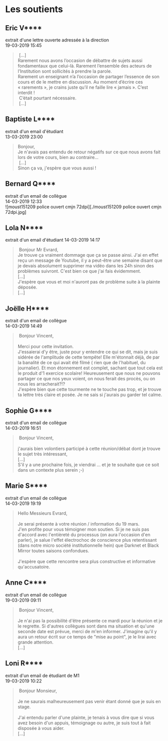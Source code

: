 # Les soutients

## Eric V****
extrait d'une lettre ouverte adressée à la direction<br/>
19-03-2019 15:45<br/>
> [...]<br/>
> Rarement nous avons l’occasion de débattre de sujets aussi fondamentaux que celui-là. Rarement l’ensemble des acteurs de l’Institution sont sollicités à prendre la parole.<br/>
> Rarement un enseignant n’a l’occasion de partager l’essence de son cours et de le mettre en discussion. Au moment d’écrire ces « rarements », je crains juste qu’il ne faille lire « jamais ». C’est interdit ! <br/>
> C’était pourtant nécessaire.<br/>
> [...]<br/>

## Baptiste L****
extrait d'un email d'étudiant<br/>
13-03-2019 23:00<br/>
> Bonjour,<br/>
> Je n'avais pas entendu de retour négatifs sur ce que nous avons fait lors de votre cours, bien au contraire...<br/>
> [...]<br/>
> Sinon ça va, j'espère que vous aussi !

## Bernard Q****
extrait d'un email de collègue<br/>
14-03-2019 12:33<br/>
![moust151209 police ouvert cmjn 72dpi][./moust151209 police ouvert cmjn 72dpi.jpg]

## Lola N****
extrait d'un email d'étudiant
14-03-2019 14:17
> Bonjour Mr Evrard,<br/>
> Je trouve ça vraiment dommage que ça se passe ainsi. J'ai en effet reçu un message de Youtube, il y a peut-être une semaine disant que je devais absolument supprimer ma vidéo dans les 24h sinon des problèmes suivront. C'est bien ce que j'ai fais évidemment. <br/>
> [...]<br/>
> J'espère que vous et moi n'auront pas de problème suite à la plainte déposée. <br/>
> [...]<br/>

## Joëlle H****
extrait d'un email de collègue<br/>
14-03-2019 14:49<br/>
> Bonjour Vincent,<br/>
> <br/>
> Merci pour cette invitation. <br/>
> J'essaierai d'y être, juste pour y entendre ce qui se dit, mais je suis sidérée de l'amplitude de cette tempête! Elle m'étonnait déjà, de par la banalité de ce qui avait été filmé ( rien que de l'habituel, du journalier). Et mon étonnement est complet, sachant que tout cela est le produit d'1 exercice scolaire! Heureusement que nous ne pouvons partager ce que nos yeux voient, on nous ferait des procès, ou on nous les arracherait?!?<br/>
> J'espère bien que cette tourmente ne te touche pas trop, et je trouve ta lettre très claire et posée. Je ne sais si j'aurais pu garder tel calme.

## Sophie G****
extrait d'un email de collègue<br/>
14-03-2019 16:51<br/>
> Bonjour Vincent,<br/>
> <br/>
> j'aurais bien volontiers participé à cette réunion/débat dont je trouve le sujet très intéressant, <br/>
> [...]<br/>
> S'il y a une prochaine fois, je viendrai ... et je te souhaite que ce soit dans un contexte plus serein ;-)

## Marie S****
extrait d'un email de collègue<br/>
14-03-2019 19:19<br/>
> Hello Messieurs Evrard, <br/>
> <br/>
> Je serai présente à votre réunion / information du 19 mars. <br/>
> J'en profite pour vous témoigner mon soutien. Si je ne suis pas d'accord avec l'entièreté du processus (on aura l'occasion d'en parler), je salue l'effet électrochoc de conscience plus retentissant (dans notre micro société institutionnelle hein) que Darknet et Black Mirror toutes saisons confondues.<br/>
> <br/>
> J'espère que cette rencontre sera plus constructive et informative qu'accusatoire.

## Anne C****
extrait d'un email de collègue<br/>
19-03-2019 09:11<br/>
> Bonjour Vincent,<br/>
> <br/>
> Je n'ai pas la possibilité d'être présente ce mardi pour la réunion et je le regrette. Si d'autres collègues sont dans ma situation et qu'une seconde date est prévue, merci de m'en informer. J'imagine qu'il y aura un retour écrit sur ce temps de "mise au point", je le lirai avec grande attention.<br/>
> [...]

## Loni R****
extrait d'un email de étudiant de M1<br/>
19-03-2019 10:22<br/>
> Bonjour Monsieur,<br/>
> <br/>
> Je ne saurais malheureusement pas venir étant donné que je suis en stage.<br/>
> <br/>
> J'ai entendu parler d'une plainte, je tenais à vous dire que si vous avez besoin d'un appuis, témoignage ou autre, je suis tout à fait disposée à vous aider.<br/>
> [...]

 
